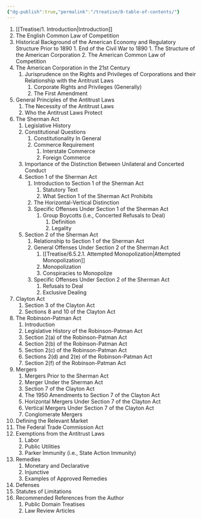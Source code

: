 ```yaml
---
{"dg-publish":true,"permalink":"/treatise/0-table-of-contents/"}
---
```



1. [[Treatise/1. Introduction\|Introduction]]
2. The English Common Law of Competition
3. Historical Background of the American Economy and Regulatory Structure Prior to 1890
       1. End of the Civil War to 1890
	       1. The Structure of the American Corporation
	2. The American Common Law of Competition
4. The American Corporation in the 21st Century
	1. Jurisprudence on the Rights and Privileges of Corporations and their Relationship with the Antitrust Laws
		1. Corporate Rights and Privileges (Generally)
		2. The First Amendment
5. General Principles of the Antitrust Laws
	1. The Necessity of the Antitrust Laws
	2. Who the Antitrust Laws Protect
6. The Sherman Act
    1. Legislative History
    2. Constitutional Questions
        1. Constitutionality In General
        2. Commerce Requirement
            1. Interstate Commerce
            2. Foreign Commerce
    3. Importance of the Distinction Between Unilateral and Concerted Conduct
    4. Section 1 of the Sherman Act
        1. Introduction to Section 1 of the Sherman Act
	        1. Statutory Text
	        2. What Section 1 of the Sherman Act Prohibits
        2. The Horizontal-Vertical Distinction 
        3. Specific Offenses Under Section 1 of the Sherman Act
	        1. Group Boycotts (i.e., Concerted Refusals to Deal)
		        1. Definition
		        2. Legality
    5. Section 2 of the Sherman Act
	    1. Relationship to Section 1 of the Sherman Act
	    2. General Offenses Under Section 2 of the Sherman Act
		    1. [[Treatise/6.5.2.1. Attempted Monopolization\|Attempted Monopolization]]
		    2. Monopolization
		    3. Conspiracies to Monopolize
	    3. Specific Offenses Under Section 2 of the Sherman Act
		    1. Refusals to Deal
		    2. Exclusive Dealing
7. Clayton Act
	1. Section 3 of the Clayton Act
	2. Sections 8 and 10 of the Clayton Act
8. The Robinson-Patman Act
	1. Introduction
	2. Legislative History of the Robinson-Patman Act
	3. Section 2(a) of the Robinson-Patman Act
	4. Section 2(b) of the Robinson-Patman Act
	5. Section 2(c) of the Robinson-Patman Act
	6. Sections 2(d) and 2(e) of the Robinson-Patman Act
	7. Section 2(f) of the Robinson-Patman Act
9. Mergers
	1. Mergers Prior to the Sherman Act
	2. Merger Under the Sherman Act
	3. Section 7 of the Clayton Act
	4. The 1950 Amendments to Section 7 of the Clayton Act
	5. Horizontal Mergers Under Section 7 of the Clayton Act
	6. Vertical Mergers Under Section 7 of the Clayton Act
	7. Conglomerate Mergers
10. Defining the Relevant Market
11. The Federal Trade Commission Act
12. Exemptions from the Antitrust Laws
    1. Labor
    2. Public Utilities
    3. Parker Immunity (i.e., State Action Immunity)
13. Remedies
    1. Monetary and Declarative
    2. Injunctive
    3. Examples of Approved Remedies
14. Defenses
15. Statutes of Limitations
16. Recommended References from the Author
	1. Public Domain Treatises
	2. Law Review Articles